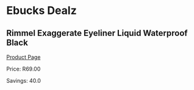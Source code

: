 
# Ebucks Dealz
## Rimmel Exaggerate Eyeliner Liquid Waterproof Black
[Product Page](https://www.ebucks.com/web/shop/productSelected.do?prodId=985841073&catId=1186086453)

Price: R69.00

Savings: 40.0


	